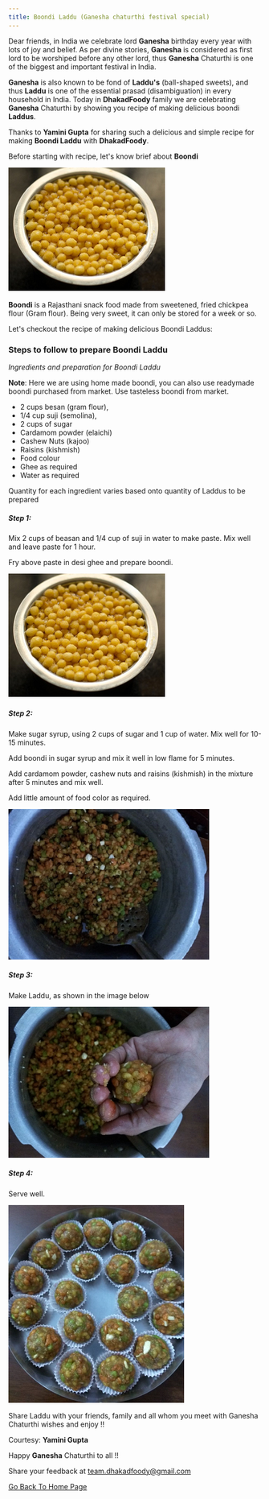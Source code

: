 ```yaml
---
title: Boondi Laddu (Ganesha chaturthi festival special)
---
```


Dear friends, in India we celebrate lord **Ganesha** birthday every year with lots of joy and belief. As per divine stories, **Ganesha** is considered as first lord to be worshiped before any other lord, thus **Ganesha** Chaturthi is one of the biggest and important festival in India.

**Ganesha** is also known to be fond of **Laddu's** (ball-shaped sweets), and thus **Laddu** is one of the essential prasad (disambiguation) in every household in India. Today in **DhakadFoody** family we are celebrating **Ganesha** Chaturthi by showing you recipe of making delicious boondi **Laddus**.

Thanks to **Yamini Gupta** for sharing such a delicious and simple recipe for making **Boondi Laddu** with **DhakadFoody**.

   
Before starting with recipe, let's know brief about **Boondi**


![Boondi](/img/Boondi.png "Boondi")

**Boondi** is a Rajasthani snack food made from sweetened, fried chickpea flour (Gram flour). Being very sweet, it can only be stored for a week or so.


Let's checkout the recipe of making delicious Boondi Laddus:


### Steps to follow to prepare Boondi Laddu

*Ingredients and preparation for Boondi Laddu*

**Note**: Here we are using home made boondi, you can also use readymade boondi purchased from market. Use tasteless boondi from market.

- 2 cups besan (gram flour), 
- 1/4 cup suji (semolina),
- 2 cups of sugar
- Cardamom powder (elaichi)
- Cashew Nuts (kajoo)
- Raisins (kishmish)
- Food colour
- Ghee as required
- Water as required

Quantity for each ingredient varies based onto quantity of Laddus to be prepared

##### Step 1:

Mix 2 cups of beasan and 1/4 cup of suji in water to make paste. Mix well and leave paste for 1 hour.

Fry above paste in desi ghee and prepare boondi.


![Boondi](/img/Boondi.png "Boondi")

##### Step 2:

Make sugar syrup, using 2 cups of sugar and 1 cup of water. Mix well for 10-15 minutes.

Add boondi in sugar syrup and mix it well in low flame for 5 minutes.

Add cardamom powder, cashew nuts and raisins (kishmish) in the mixture after 5 minutes and mix well.

Add little amount of food color as required.

![BoondiLaddu1](/img/BoondiLadoo1.png "BoondiLadoo1")

##### Step 3:

Make Laddu, as shown in the image below

![BoondiLaddu1](/img/BoondiLadoo2.png "BoondiLadoo2")

##### Step 4:

Serve well.

![BoondiLaddu1](/img/BoondiLadoo3.png "BoondiLadoo3")

Share Laddu with your friends, family and all whom you meet with Ganesha Chaturthi wishes and enjoy !!

Courtesy: **Yamini Gupta**

Happy **Ganesha** Chaturthi to all !!

Share your feedback at [team.dhakadfoody@gmail.com](mailto:team.dhakadfoody@gmail.com)

<a href ="/{{ site.baseurl }}" >Go Back To Home Page</a>
